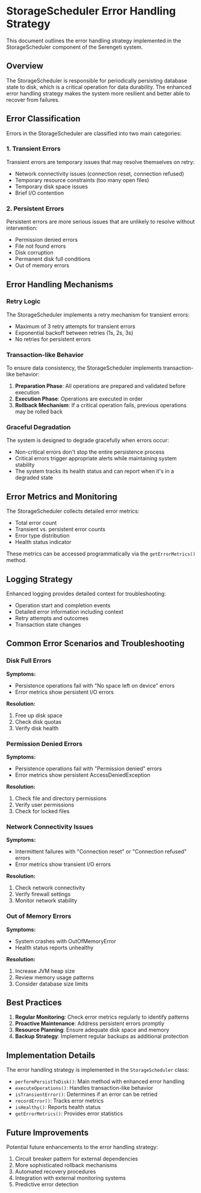 # StorageScheduler Error Handling Strategy

This document outlines the error handling strategy implemented in the StorageScheduler component of the Serengeti system.

## Overview

The StorageScheduler is responsible for periodically persisting database state to disk, which is a critical operation for data durability. The enhanced error handling strategy makes the system more resilient and better able to recover from failures.

## Error Classification

Errors in the StorageScheduler are classified into two main categories:

### 1. Transient Errors

Transient errors are temporary issues that may resolve themselves on retry:

- Network connectivity issues (connection reset, connection refused)
- Temporary resource constraints (too many open files)
- Temporary disk space issues
- Brief I/O contention

### 2. Persistent Errors

Persistent errors are more serious issues that are unlikely to resolve without intervention:

- Permission denied errors
- File not found errors
- Disk corruption
- Permanent disk full conditions
- Out of memory errors

## Error Handling Mechanisms

### Retry Logic

The StorageScheduler implements a retry mechanism for transient errors:

- Maximum of 3 retry attempts for transient errors
- Exponential backoff between retries (1s, 2s, 3s)
- No retries for persistent errors

### Transaction-like Behavior

To ensure data consistency, the StorageScheduler implements transaction-like behavior:

1. **Preparation Phase**: All operations are prepared and validated before execution
2. **Execution Phase**: Operations are executed in order
3. **Rollback Mechanism**: If a critical operation fails, previous operations may be rolled back

### Graceful Degradation

The system is designed to degrade gracefully when errors occur:

- Non-critical errors don't stop the entire persistence process
- Critical errors trigger appropriate alerts while maintaining system stability
- The system tracks its health status and can report when it's in a degraded state

## Error Metrics and Monitoring

The StorageScheduler collects detailed error metrics:

- Total error count
- Transient vs. persistent error counts
- Error type distribution
- Health status indicator

These metrics can be accessed programmatically via the `getErrorMetrics()` method.

## Logging Strategy

Enhanced logging provides detailed context for troubleshooting:

- Operation start and completion events
- Detailed error information including context
- Retry attempts and outcomes
- Transaction state changes

## Common Error Scenarios and Troubleshooting

### Disk Full Errors

**Symptoms:**
- Persistence operations fail with "No space left on device" errors
- Error metrics show persistent I/O errors

**Resolution:**
1. Free up disk space
2. Check disk quotas
3. Verify disk health

### Permission Denied Errors

**Symptoms:**
- Persistence operations fail with "Permission denied" errors
- Error metrics show persistent AccessDeniedException

**Resolution:**
1. Check file and directory permissions
2. Verify user permissions
3. Check for locked files

### Network Connectivity Issues

**Symptoms:**
- Intermittent failures with "Connection reset" or "Connection refused" errors
- Error metrics show transient I/O errors

**Resolution:**
1. Check network connectivity
2. Verify firewall settings
3. Monitor network stability

### Out of Memory Errors

**Symptoms:**
- System crashes with OutOfMemoryError
- Health status reports unhealthy

**Resolution:**
1. Increase JVM heap size
2. Review memory usage patterns
3. Consider database size limits

## Best Practices

1. **Regular Monitoring**: Check error metrics regularly to identify patterns
2. **Proactive Maintenance**: Address persistent errors promptly
3. **Resource Planning**: Ensure adequate disk space and memory
4. **Backup Strategy**: Implement regular backups as additional protection

## Implementation Details

The error handling strategy is implemented in the `StorageScheduler` class:

- `performPersistToDisk()`: Main method with enhanced error handling
- `executeOperations()`: Handles transaction-like behavior
- `isTransientError()`: Determines if an error can be retried
- `recordError()`: Tracks error metrics
- `isHealthy()`: Reports health status
- `getErrorMetrics()`: Provides error statistics

## Future Improvements

Potential future enhancements to the error handling strategy:

1. Circuit breaker pattern for external dependencies
2. More sophisticated rollback mechanisms
3. Automated recovery procedures
4. Integration with external monitoring systems
5. Predictive error detection